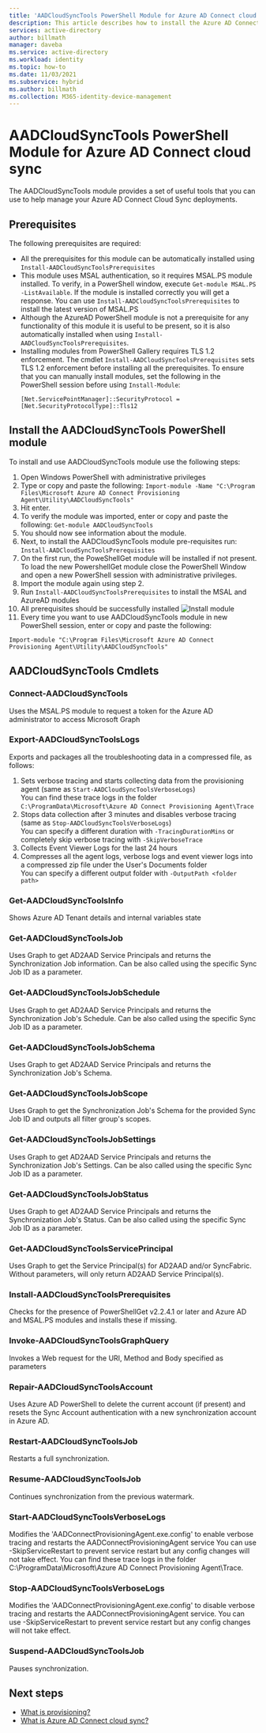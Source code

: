```yaml
---
title: 'AADCloudSyncTools PowerShell Module for Azure AD Connect cloud sync'
description: This article describes how to install the Azure AD Connect cloud provisioning agent.
services: active-directory
author: billmath
manager: daveba
ms.service: active-directory
ms.workload: identity
ms.topic: how-to
ms.date: 11/03/2021
ms.subservice: hybrid
ms.author: billmath
ms.collection: M365-identity-device-management
---
```


# AADCloudSyncTools PowerShell Module for Azure AD Connect cloud sync

The AADCloudSyncTools module provides a set of useful tools that you can use to help manage your Azure AD Connect Cloud Sync deployments.

## Prerequisites
The following prerequisites are required:

- All the prerequisites for this module can be automatically installed using `Install-AADCloudSyncToolsPrerequisites`
- This module uses MSAL authentication, so it requires MSAL.PS module installed. To verify, in a PowerShell window, execute `Get-module MSAL.PS -ListAvailable`. If the module is installed correctly you will get a response. You can use `Install-AADCloudSyncToolsPrerequisites` to install the latest version of MSAL.PS
- Although the AzureAD PowerShell module is not a prerequisite for any functionality of this module it is useful to be present, so it is also automatically installed when using `Install-AADCloudSyncToolsPrerequisites`. 
- Installing modules from PowerShell Gallery requires TLS 1.2 enforcement. The cmdlet `Install-AADCloudSyncToolsPrerequisites` sets TLS 1.2 enforcement before installing all the prerequisites. To ensure that you can manually install modules, set the following in the PowerShell session before using `Install-Module`:
  ```
  [Net.ServicePointManager]::SecurityProtocol = [Net.SecurityProtocolType]::Tls12 
  ```


## Install the AADCloudSyncTools PowerShell module
To install and use AADCloudSyncTools module use the following steps:

1. Open Windows PowerShell with administrative privileges
2. Type or copy and paste the following: `Import-module -Name "C:\Program Files\Microsoft Azure AD Connect Provisioning Agent\Utility\AADCloudSyncTools"`
3. Hit enter.
4. To verify the module was imported, enter or copy and paste the following: `Get-module AADCloudSyncTools`
5. You should now see information about the module.
6. Next, to install the AADCloudSyncTools module pre-requisites run: `Install-AADCloudSyncToolsPrerequisites`
7. On the first run, the PoweShellGet module will be installed if not present. To load the new PowershellGet module close the PowerShell Window and open a new PowerShell session with administrative privileges. 
8. Import the module again using step 2.
9. Run `Install-AADCloudSyncToolsPrerequisites` to install the MSAL and AzureAD modules
11. All prerequisites should be successfully installed
 ![Install module](media/reference-powershell/install-1.png)
12. Every time you want to use AADCloudSyncTools module in new PowerShell session, enter or copy and paste the following:
```
Import-module "C:\Program Files\Microsoft Azure AD Connect Provisioning Agent\Utility\AADCloudSyncTools"
```


## AADCloudSyncTools  Cmdlets
### Connect-AADCloudSyncTools
Uses the MSAL.PS module to request a token for the Azure AD administrator to access Microsoft Graph 


### Export-AADCloudSyncToolsLogs
Exports and packages all the troubleshooting data in a compressed file, as follows:
 1. Sets verbose tracing and starts collecting data from the provisioning agent (same as `Start-AADCloudSyncToolsVerboseLogs`)
 <br>You can find these trace logs in the folder `C:\ProgramData\Microsoft\Azure AD Connect Provisioning Agent\Trace` </br>
 2. Stops data collection after 3 minutes and disables verbose tracing (same as `Stop-AADCloudSyncToolsVerboseLogs`)
 <br>You can specify a different duration with `-TracingDurationMins` or completely skip verbose tracing with `-SkipVerboseTrace` </br>
 3. Collects Event Viewer Logs for the last 24 hours
 4. Compresses all the agent logs, verbose logs and event viewer logs into a compressed zip file under the User's Documents folder
 <br>You can specify a different output folder with `-OutputPath <folder path>` </br>

### Get-AADCloudSyncToolsInfo
Shows Azure AD Tenant details and internal variables state

### Get-AADCloudSyncToolsJob
Uses Graph to get AD2AAD Service Principals and returns the Synchronization Job information.
Can be also called using the specific Sync Job ID as a parameter.

### Get-AADCloudSyncToolsJobSchedule
Uses Graph to get AD2AAD Service Principals and returns the Synchronization Job's Schedule.
Can be also called using the specific Sync Job ID as a parameter.

### Get-AADCloudSyncToolsJobSchema
Uses Graph to get AD2AAD Service Principals and returns the Synchronization Job's Schema.

### Get-AADCloudSyncToolsJobScope
Uses Graph to get the Synchronization Job's Schema for the provided Sync Job ID and outputs all filter group's scopes.

### Get-AADCloudSyncToolsJobSettings
Uses Graph to get AD2AAD Service Principals and returns the Synchronization Job's Settings.
Can be also called using the specific Sync Job ID as a parameter.

### Get-AADCloudSyncToolsJobStatus
Uses Graph to get AD2AAD Service Principals and returns the Synchronization Job's Status.
Can be also called using the specific Sync Job ID as a parameter.

### Get-AADCloudSyncToolsServicePrincipal
Uses Graph to get the Service Principal(s) for AD2AAD and/or SyncFabric.
Without parameters, will only return AD2AAD Service Principal(s).

### Install-AADCloudSyncToolsPrerequisites
Checks for the presence of PowerShellGet v2.2.4.1 or later and Azure AD and MSAL.PS modules and installs these if missing.

### Invoke-AADCloudSyncToolsGraphQuery
Invokes a Web request for the URI, Method and Body specified as parameters

### Repair-AADCloudSyncToolsAccount
Uses Azure AD PowerShell to delete the current account (if present) and resets the Sync Account authentication with a new synchronization account in Azure AD.

### Restart-AADCloudSyncToolsJob
Restarts a full synchronization.

### Resume-AADCloudSyncToolsJob
Continues synchronization from the previous watermark.

### Start-AADCloudSyncToolsVerboseLogs
Modifies the 'AADConnectProvisioningAgent.exe.config' to enable verbose tracing and restarts the AADConnectProvisioningAgent service
You can use -SkipServiceRestart to prevent service restart but any config changes will not take effect.  You can find these trace logs in the folder C:\ProgramData\Microsoft\Azure AD Connect Provisioning Agent\Trace.

### Stop-AADCloudSyncToolsVerboseLogs
Modifies the 'AADConnectProvisioningAgent.exe.config' to disable verbose tracing and restarts the AADConnectProvisioningAgent service. 
You can use -SkipServiceRestart to prevent service restart but any config changes will not take effect.

### Suspend-AADCloudSyncToolsJob
Pauses synchronization.

## Next steps 

- [What is provisioning?](what-is-provisioning.md)
- [What is Azure AD Connect cloud sync?](what-is-cloud-sync.md)
